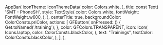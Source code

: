 AppBar(
        iconTheme: IconThemeData(
          color: Colors.white,
        ),
        title: const Text(
          'SMT - PhoneSH',
          style: TextStyle(
            color: Colors.white,
            fontWeight: FontWeight.w600,
          ),
        ),
        centerTitle: true,
        backgroundColor: ColorConsts.priColor,
        actions: [
          GFButton(
            onPressed: () {
              Get.toNamed('/training');
            },
            color: GFColors.TRANSPARENT,
            icon: Icon(
              Icons.laptop,
              color: ColorConsts.blackColor,
            ),
            text: "Trainings",
            textColor: ColorConsts.blackColor,
          ),
        ],
      ),